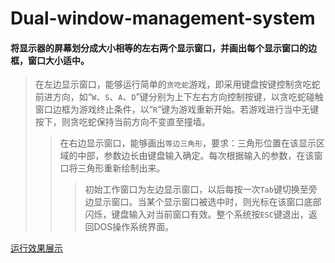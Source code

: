 # Dual-window-management-system
#### 将显示器的屏幕划分成大小相等的左右两个显示窗口，并画出每个显示窗口的边框，窗口大小适中。
>在左边显示窗口，能够运行简单的```贪吃蛇```游戏，即采用键盘按键控制贪吃蛇前进方向，如“```W```、```S```、```A```、```D```”键分别为上下左右方向控制按键，以贪吃蛇碰触窗口边框为游戏终止条件，以“```R```”键为游戏重新开始。若游戏进行当中无键按下，则贪吃蛇保持当前方向不变直至撞墙。
>>在右边显示窗口，能够画出```等边三角形```，要求：三角形位置在该显示区域的中部，参数边长由键盘输入确定。每次根据输入的参数，在该窗口将三角形重新绘制出来。
>>>初始工作窗口为左边显示窗口，以后每按一次```Tab```键切换至旁边显示窗口。当某个显示窗口被选中时，则光标在该窗口底部闪烁，键盘输入对当前窗口有效。整个系统按```ESC```键退出，返回DOS操作系统界面。

[运行效果展示](https://www.bilibili.com/video/av37241392)

